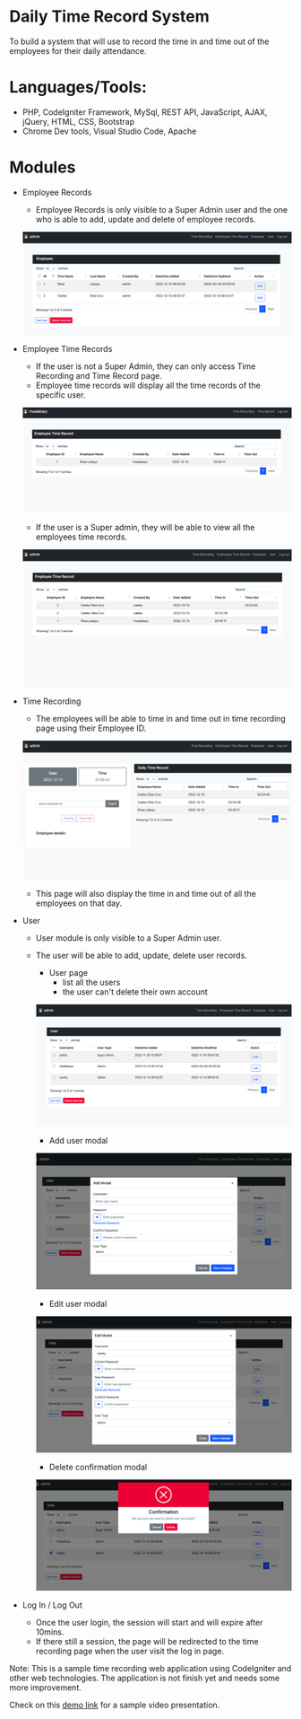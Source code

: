 # Daily Time Record System

To build a system that will use to record the time in and time out of the employees for their daily attendance.


# Languages/Tools:
* PHP, CodeIgniter Framework, MySql, REST API, JavaScript, AJAX, jQuery, HTML, CSS, Bootstrap
* Chrome Dev tools, Visual Studio Code, Apache


# Modules

* Employee Records
	- Employee Records is only visible to a Super Admin user and the one who is able to add, update and delete of employee records.
	 
	![Employee page](/Employee-module.png "Employee Page")
* Employee Time Records
	- If the user is not a Super Admin, they can only access Time Recording and Time Record page.
	- Employee time records will display all the time records of the specific user. 
	
	![Employee time record page](/Employee-time-record.png "Employee Time Record Page")
	
	- If the user is a Super admin, they will be able to view all the employees time records.
	
	![Employee time record page for super admin](/Time-record-super-admin.png "Employee Time Record Page for Super Admin")
	
* Time Recording
	- The employees will be able to time in and time out in time recording page using their Employee ID.
	
	![Alt text](/Time-recording.png "Time Recording Page")
	
	- This page will also display the time in and time out of all the employees on that day. 
	
* User 
 	- User module is only visible to a Super Admin user.
 	- The user will be able to add, update, delete user records.
		- User page 
			- list all the users
			- the user can't delete their own account
		
		![Alt text](/User-module.png "User Page")
	
		- Add user modal 
		
		![Alt text](/add-user.png "Add user modal")
	
		- Edit user modal
		
		![Alt text](/edit-user.png "Edit user modal")
	
		- Delete confirmation modal 
		
		![Alt text](/delete-confirm.png "Delete confirmation modal")
 
* Log In / Log Out
	- Once the user login, the session will start and will expire after 10mins.
	- If there still a session, the page will be redirected to the time recording page when the user visit the log in page.


Note: This is a sample time recording web application using CodeIgniter and other web technologies. The application is not finish yet and needs some more improvement.


Check on this [demo link](https://github.com/rlabayo/time-record-system/blob/main/Time-recording.mov) for a sample video presentation.



